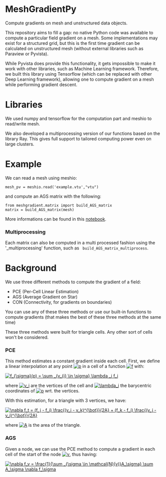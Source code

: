 # MeshGradientPy
Compute gradients on mesh and unstructured data objects.

This repository aims to fill a gap: no native Python code was available to compute a particular field gradient on a mesh. Some implementations may exist for a structured grid, but this is the first time gradient can be calculated on unstructured mesh (without external libraries such as Paraview or Pyvista).

While Pyvista does provide this functionality, it gets impossible to make it work with other libraries, such as Machine Learning framework. Therefore, we built this library using Tensorflow (which can be replaced with other Deep Learning framework), allowing one to compute gradient on a mesh while performing gradient descent.

# Libraries 

We used numpy and tensorflow for the computation part and meshio to read/write mesh.

We also developed a multiprocessing version of our functions based on the library Ray. This gives full support to tailored computing power even on large clusters.

# Example 

We can read a mesh using meshio: 
```python3
mesh_pv = meshio.read('example.vtu',"vtu")
```
and compute an AGS matrix with the following: 
```python3 
from meshgradient.matrix import build_AGS_matrix
matrix = build_AGS_matrix(mesh)
```

More informations can be found in this [notebook](https://github.com/DonsetPG/MeshGradientPy/blob/main/Example.ipynb).

### Multiprocessing

Each matrix can also be computed in a multi processed fashion using the '_multiprocessing' function, such as ``` build_AGS_matrix_multiprocess```. 

# Background 

We use three different methods to compute the gradient of a field:
* PCE (Per-Cell Linear Estimation)
* AGS (Average Gradient on Star)
* CON (Connectivity, for gradients on boundaries)

You can use any of these three methods or use our built-in functions to compute gradients (that makes the best of these three methods at the same time)

These three methods were built for triangle cells. Any other sort of cells won't be considered. 

### PCE 

This method estimates a constant gradient inside each cell. First, we define a linear interpolation at any point <a href="https://www.codecogs.com/eqnedit.php?latex=p" target="_blank"><img src="https://latex.codecogs.com/gif.latex?p" title="p" /></a> in a cell of a function <a href="https://www.codecogs.com/eqnedit.php?latex=f" target="_blank"><img src="https://latex.codecogs.com/gif.latex?f" title="f" /></a> with: 

<a href="https://www.codecogs.com/eqnedit.php?latex=f_{\sigma}(p)&space;=&space;\sum&space;_{v_{i}&space;\in&space;\sigma}&space;\lambda&space;_i&space;f_i" target="_blank"><img src="https://latex.codecogs.com/gif.latex?f_{\sigma}(p)&space;=&space;\sum&space;_{v_{i}&space;\in&space;\sigma}&space;\lambda&space;_i&space;f_i" title="f_{\sigma}(p) = \sum _{v_{i} \in \sigma} \lambda _i f_i" /></a>

where <a href="https://www.codecogs.com/eqnedit.php?latex=v_i" target="_blank"><img src="https://latex.codecogs.com/gif.latex?v_i" title="v_i" /></a> are the vertices of the cell and <a href="https://www.codecogs.com/eqnedit.php?latex=\lambda_i" target="_blank"><img src="https://latex.codecogs.com/gif.latex?\lambda_i" title="\lambda_i" /></a> the barycentric coordinates of <a href="https://www.codecogs.com/eqnedit.php?latex=p" target="_blank"><img src="https://latex.codecogs.com/gif.latex?p" title="p" /></a> wrt. the vertices. 

With this estimation, for a triangle with 3 vertices, we have:

<a href="https://www.codecogs.com/eqnedit.php?latex=\nabla&space;f_t&space;=&space;(f_j&space;-&space;f_i)&space;\frac{(v_i&space;-&space;v_k)^{\bot}}{2A}&space;&plus;&space;(f_k&space;-&space;f_i)&space;\frac{(v_j&space;-&space;v_i)^{\bot}}{2A}" target="_blank"><img src="https://latex.codecogs.com/gif.latex?\nabla&space;f_t&space;=&space;(f_j&space;-&space;f_i)&space;\frac{(v_i&space;-&space;v_k)^{\bot}}{2A}&space;&plus;&space;(f_k&space;-&space;f_i)&space;\frac{(v_j&space;-&space;v_i)^{\bot}}{2A}" title="\nabla f_t = (f_j - f_i) \frac{(v_i - v_k)^{\bot}}{2A} + (f_k - f_i) \frac{(v_j - v_i)^{\bot}}{2A}" /></a>

where <a href="https://www.codecogs.com/eqnedit.php?latex=A" target="_blank"><img src="https://latex.codecogs.com/gif.latex?A" title="A" /></a> is the area of the triangle.

### AGS

Given a node, we can use the PCE method to compute a gradient in each cell of the start of the node <a href="https://www.codecogs.com/eqnedit.php?latex=v" target="_blank"><img src="https://latex.codecogs.com/gif.latex?v" title="v" /></a>, thus having:

<a href="https://www.codecogs.com/eqnedit.php?latex=\nabla&space;f_v&space;=&space;\frac{1}{\sum&space;_{\sigma&space;\in&space;\mathcal{N}(v)}A_\sigma}&space;\sum&space;A_\sigma&space;\nabla&space;f_\sigma" target="_blank"><img src="https://latex.codecogs.com/gif.latex?\nabla&space;f_v&space;=&space;\frac{1}{\sum&space;_{\sigma&space;\in&space;\mathcal{N}(v)}A_\sigma}&space;\sum&space;A_\sigma&space;\nabla&space;f_\sigma" title="\nabla f_v = \frac{1}{\sum _{\sigma \in \mathcal{N}(v)}A_\sigma} \sum A_\sigma \nabla f_\sigma" /></a>
